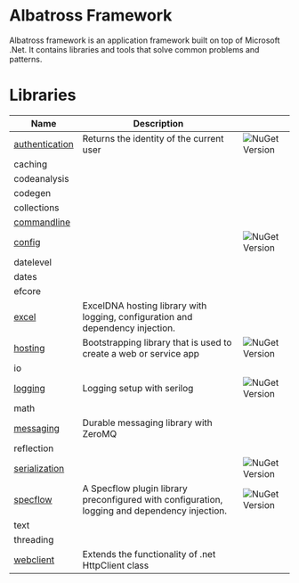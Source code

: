 # Albatross Framework
Albatross framework is an application framework built on top of Microsoft .Net.  It contains libraries and tools that solve common problems and patterns.

# Libraries
|Name|Description||
|-|-|-|
|[authentication](./authentication/Albatross.Authentication/)|Returns the identity of the current user|![NuGet Version](https://img.shields.io/nuget/v/Albatross.Authentication)|
|caching|||
|codeanalysis|||
|codegen|||
|collections|||
|[commandline](./commandline/Albatross.CommandLine)|||
|[config](./config/Albatross.Config)||![NuGet Version](https://img.shields.io/nuget/v/Albatross.Config)|
|datelevel|||
|dates|||
|efcore|||
|[excel](./excel/Albatross.Hosting.Excel/)|ExcelDNA hosting library with logging, configuration and dependency injection.||
|[hosting](./hosting/Albatross.Hosting/)|Bootstrapping library that is used to create a web or service app|![NuGet Version](https://img.shields.io/nuget/v/Albatross.Hosting)|
|io|||
|[logging](./logging/Albatross.Logging)|Logging setup with serilog|![NuGet Version](https://img.shields.io/nuget/v/Albatross.Logging)|
|math|||
|[messaging](./messaging/Albatross.Messaging)|Durable messaging library with ZeroMQ||
|reflection|||
|[serialization](./serialization/Albatross.Serialization/)||![NuGet Version](https://img.shields.io/nuget/v/Albatross.Serialization)|
|[specflow](./testing/Albatross.SpecFlowPlugin//)|A Specflow plugin library preconfigured with configuration, logging and dependency injection.|![NuGet Version](https://img.shields.io/nuget/v/Albatross.SpecFlowPlugin)|
|text|||
|threading|||
|[webclient](./webclient/Albatross.WebClient/)|Extends the functionality of .net HttpClient class||